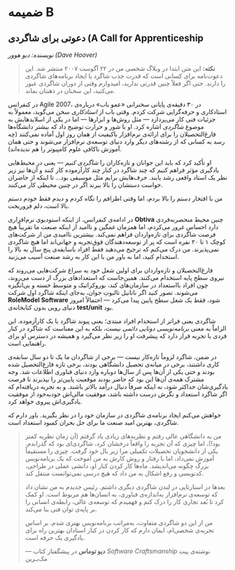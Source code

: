 # ضمیمه B

## دعوتی برای شاگردی (A Call for Apprenticeship
*نویسنده: دیو هوور (Dave Hoover)*

> **نکته:**
> این متن ابتدا در وبلاگ شخصی من در ۲۲ آگوست ۲۰۰۷ منتشر شد. این دعوت‌نامه برای کسانی است که قدرت جذب شاگرد یا ایجاد برنامه‌های شاگردی را دارند. حتی اگر فعلاً چنین قدرتی ندارید، امیدوارم وقتی از دوران شاگردی عبور می‌کنید، این سخنان در ذهنتان بماند.

در کنفرانس Agile 2007، در ۳۰ دقیقه‌ی پایانی سخنرانی «عمو باب» درباره‌ی استادکاری و حرفه‌گرایی شرکت کردم. وقتی باب از *استادکاری* سخن می‌گوید، معمولاً به جزئیات فنی کار می‌پردازد — مثل روش‌ها و ابزارها — اما در یکی از اسلایدهایش به موضوع *شاگردی* اشاره کرد. او با شور و حرارت توضیح داد که بیشتر دانشگاه‌ها فارغ‌التحصیلان را برای ارائه‌ی نرم‌افزار باکیفیت از همان روز اول آماده نمی‌کنند (چه رسد به کسانی که از رشته‌های دیگر وارد دنیای توسعه‌ی نرم‌افزار می‌شوند و حتی همان آموزش ناکافی علوم کامپیوتر را هم ندیده‌اند).

او تأکید کرد که باید این جوانان و تازه‌کاران را *شاگردی کنیم* — یعنی در محیط‌هایی یادگیری مؤثر فراهم کنیم که چند شاگرد در کنار چند کارآزموده کار کنند و آن‌ها نیز زیر نظر یک استاد واقعی رشد یابند. حرف‌هایش برایم مثل موسیقی بود... تا اینکه از حاضران خواست دستشان را بالا ببرند اگر در چنین محیطی کار می‌کنند.

من با افتخار دستم را بالا بردم، اما وقتی اطرافم را نگاه کردم و دیدم فقط خودم دستم بالا است، دلم فروریخت.

در ادامه‌ی کنفرانس، از اینکه استودیوی نرم‌افزاری **Obtiva** چنین محیط منحصربه‌فردی دارد احساس غرور می‌کردم، اما همزمان غمگین و ناامید از اینکه صنعت ما تقریباً هیچ فرصت شاگردی برای تازه‌واردان فراهم نمی‌کند. بیشترین ناامیدی من از شرکت‌های کوچک ۱ تا ۲۰ نفره است که پر از توسعه‌دهندگان فوق‌تجربه و جهانی‌اند اما هیچ شاگردی نمی‌پذیرند. من درک می‌کنم که ترجیح می‌دهید فقط افراد باسابقه‌ی پنج سال به بالا را استخدام کنید، اما به باور من با این کار به رشد صنعت آسیب می‌زنید.

فارغ‌التحصیلان و تازه‌واردان برای اولین شغل خود به سراغ شرکت‌هایی می‌روند که نیروی سطح پایه استخدام می‌کنند. همین‌جاست که استعدادهای بزرگ از دست می‌روند، چون افراد بااستعداد در سازمان‌های کند، بوروکراتیک و متوسط خسته و بی‌انگیزه می‌شوند. تصور کنید اگر ناتانیل تالبوتِ جوان، به‌جای اینکه شاگرد اول شرکت **RoleModel Software** شود، فقط یک شغل سطح پایین پیدا می‌کرد — احتمالاً امروز دنیای روبی بدون کتابخانه‌ی **test/unit** بود.

شاگردی یعنی فراتر از استخدام افراد مبتدی؛ یعنی پیوند شاگرد با یک کارآزموده. این الزاماً به معنی *برنامه‌نویسی دوتایی دائمی* نیست، بلکه به این معناست که شاگرد در کنار فردی با تجربه قرار دارد که پیشرفت او را زیر نظر می‌گیرد و همیشه در دسترس او برای راهنمایی است.

در ضمن، شاگرد لزوماً تازه‌کار نیست — برخی از شاگردان ما یک تا دو سال سابقه‌ی کاری داشتند، برخی در میانه‌ی تحصیل دانشگاهی بودند، برخی تازه فارغ‌التحصیل شده بودند و حتی یکی از آن‌ها پس از سال‌ها دوباره وارد دنیای فناوری اطلاعات شد. وجه مشترک همه‌ی آن‌ها این بود که حاضر بودند موقعیت پایین‌تر را بپذیرند تا فرصت یادگیری‌شان حداکثر شود، نه اینکه صرفاً دنبال درآمد بالاتر باشند. و به تجربه دریافته‌ام که اگر شاگرد استعداد و نگرش درست داشته باشد، موفقیت مالی‌اش خودبه‌خود از موفقیت یادگیری‌اش پیروی خواهد کرد.

خواهش می‌کنم ایجاد برنامه‌ی شاگردی در سازمان خود را در نظر بگیرید. باور دارم که شاگردی، بهترین امید صنعت ما برای حل بحران کمبود استعداد است.

> من به دانشگاهی عالی رفتم و نظریه‌های زیادی یاد گرفتم (آن زمان نظریه کمتر بود!)، اما چیزی که آن تجربه را واقعاً درخشان کرد، شاگردی‌ای بود که گذراندم. یکی از دانشجویان تحصیلات تکمیلی مرا زیر بال خود گرفت. چیزی را مستقیماً آموزش نمی‌داد، اما با رفتار و روش کارش به من آموخت که یک برنامه‌نویس بزرگ چگونه می‌اندیشد. ماه‌ها کار کردن کنار او، دانشی عملی در طراحی، کدنویسی و رفع اشکال به من داد که هیچ درسی نمی‌توانست منتقل کند.
>
> بعدها در استارتاپی در لندن شاگردی دیگری داشتم. رئیس جدیدم به من نشان داد که توسعه‌ی نرم‌افزار به‌اندازه‌ی فناوری، به انسان‌ها هم مربوط است. او کمک کرد تا بُعد تجاری کار را درک کنم و فهمیدم که توسعه‌ی عالی، رابطه‌ی انسانی را بر پایه‌ی توان فنی بنا می‌کند.
>
> من از این دو شاگردی متفاوت، به‌مراتب برنامه‌نویس بهتری شدم. بر اساس تجربه‌ی شخصی‌ام، ایمان دارم که کار کردن در کنار استادان بهترین راه برای یادگیری یک حرفه است.
>
> — **دیو توماس** در پیشگفتار کتاب *Software Craftsmanship* نوشته‌ی پیت مک‌بـرین
